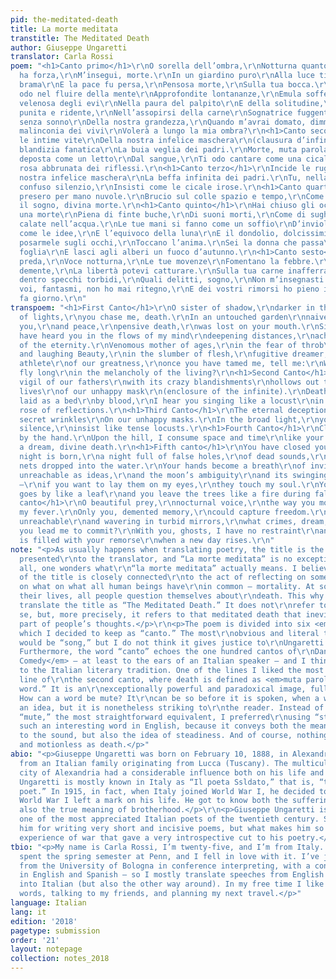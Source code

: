 ```yaml
---
pid: the-meditated-death
title: La morte meditata
transtitle: The Meditated Death
author: Giuseppe Ungaretti
translator: Carla Rossi
poem: "<h1>Canto primo</h1>\r\nO sorella dell’ombra,\r\nNotturna quanto più la luce
  ha forza,\r\nM’insegui, morte.\r\nIn un giardino puro\r\nAlla luce ti diè l’ingenua
  brama\r\nE la pace fu persa,\r\nPensosa morte,\r\nSulla tua bocca.\r\nDa quel momento\r\nTi
  odo nel fluire della mente\r\nApprofondite lontananze,\r\nEmula sofferente dell’eterno.\r\nMadre
  velenosa degli evi\r\nNella paura del palpito\r\nE della solitudine,\r\nBellezza
  punita e ridente,\r\nNell’assopirsi della carne\r\nSognatrice fuggente,\r\nAtleta
  senza sonno\r\nDella nostra grandezza,\r\nQuando m’avrai domato, dimmi:\r\nNella
  malinconia dei vivi\r\nVolerà a lungo la mia ombra?\r\n<h1>Canto secondo</h1>\r\nScava
  le intime vite\r\nDella nostra infelice maschera\r\n(clausura d’infinito)\r\nCon
  blandizia fanatica\r\nLa buia veglia dei padri.\r\nMorte, muta parola,\r\nSabbia
  deposta come un letto\r\nDal sangue,\r\nTi odo cantare come una cicala\r\nNella
  rosa abbrunata dei riflessi.\r\n<h1>Canto terzo</h1>\r\nIncide le rughe segrete\r\nDella
  nostra infelice maschera\r\nLa beffa infinita dei padri.\r\nTu, nella luce fonda,\r\nO
  confuso silenzio,\r\nInsisti come le cicale irose.\r\n<h1>Canto quarto</h1>\r\nMi
  presero per mano nuvole.\r\nBrucio sul colle spazio e tempo,\r\nCome un tuo messaggero,\r\nCome
  il sogno, divina morte.\r\n<h1>Canto quinto</h1>\r\nHai chiuso gli occhi.\r\nNasce
  una morte\r\nPiena di finte buche,\r\nDi suoni morti,\r\nCome di sugheri\r\nDi reti
  calate nell’acqua.\r\nLe tue mani si fanno come un soffio\r\nD’inviolabili lontananze,\r\nInafferrabili
  come le idee,\r\nE l’equivoco della luna\r\nE il dondolio, dolcissimi,\r\nSe vuoi
  posarmele sugli occhi,\r\nToccano l’anima.\r\nSei la donna che passa\r\nCome una
  foglia\r\nE lasci agli alberi un fuoco d’autunno.\r\n<h1>Canto sesto</h1>\r\nO bella
  preda,\r\nVoce notturna,\r\nLe tue movenze\r\nFomentano la febbre.\r\nSolo tu, memoria
  demente,\r\nLa libertà potevi catturare.\r\nSulla tua carne inafferrabile\r\nE vacillante
  dentro specchi torbidi,\r\nQuali delitti, sogno,\r\nNon m’insegnasti a consumare?\r\nCon
  voi, fantasmi, non ho mai ritegno,\r\nE dei vostri rimorsi ho pieno il cuore\r\nQuando
  fa giorno.\r\n"
transpoem: "<h1>First Canto</h1>\r\nO sister of shadow,\r\ndarker in the brightest
  of lights,\r\nyou chase me, death.\r\nIn an untouched garden\r\nnaive craving bore
  you,\r\nand peace,\r\npensive death,\r\nwas lost on your mouth.\r\nSince that moment\r\nI
  have heard you in the flows of my mind\r\ndeepening distances,\r\naching imitator
  of the eternity.\r\nVenomous mother of ages,\r\nin the fear of throb\r\nand loneliness,\r\npunished
  and laughing Beauty,\r\nin the slumber of flesh,\r\nfugitive dreamer,\r\nsleepless
  athlete\r\nof our greatness,\r\nonce you have tamed me, tell me:\r\nWill my shadow
  fly long\r\nin the melancholy of the living?\r\n<h1>Second Canto</h1>\r\nThe dark
  vigil of our fathers\r\nwith its crazy blandishments\r\nhollows out the intimate
  lives\r\nof our unhappy mask\r\n(enclosure of the infinite).\r\nDeath, still word,\r\nsand
  laid as a bed\r\nby blood,\r\nI hear you singing like a locust\r\nin the darkened
  rose of reflections.\r\n<h1>Third Canto</h1>\r\nThe eternal deception of our fathers\r\nEngraves
  secret wrinkles\r\nOn our unhappy masks.\r\nIn the broad light,\r\nyou, confused
  silence,\r\ninsist like tense locusts.\r\n<h1>Fourth Canto</h1>\r\nClouds took me
  by the hand.\r\nUpon the hill, I consume space and time\r\nlike your harbinger,\r\nlike
  a dream, divine death.\r\n<h1>Fifth canto</h1>\r\nYou have closed your eyes.\r\nA
  night is born,\r\na night full of false holes,\r\nof dead sounds,\r\nlike corks\r\nof
  nets dropped into the water.\r\nYour hands become a breath\r\nof inviolable distances,\r\nas
  unreachable as ideas,\r\nand the moon’s ambiguity\r\nand its swinging — so tender
  —\r\nif you want to lay them on my eyes,\r\nthey touch my soul.\r\nYou are the woman\r\nwho
  goes by like a leaf\r\nand you leave the trees like a fire during fall.\r\n<h1>Sixth
  canto</h1>\r\nO beautiful prey,\r\nnocturnal voice,\r\nthe way you move\r\nraises
  my fever.\r\nOnly you, demented memory,\r\ncould capture freedom.\r\nOn your flesh,
  unreachable\r\nand wavering in turbid mirrors,\r\nwhat crimes, dream,\r\ndidn’t
  you lead me to commit?\r\nWith you, ghosts, I have no restraint\r\nand my heart
  is filled with your remorse\r\nwhen a new day rises.\r\n"
note: "<p>As usually happens when translating poetry, the title is the first challenge
  presented\r\nto the translator, and “La morte meditata” is no exception. First of
  all, one wonders what\r\n“la morte meditata” actually means. I believe the meaning
  of the title is closely connected\r\nto the act of reflecting on something, to meditate
  on what on what all human beings have\r\nin common — mortality. At some point of
  their lives, all people question themselves about\r\ndeath. This why I decided to
  translate the title as “The Meditated Death.” It does not\r\nrefer to death per
  se, but, more precisely, it refers to that meditated death that inevitably\r\nbecomes
  part of people’s thoughts.</p>\r\n<p>The poem is divided into six <em>canti</em>,
  which I decided to keep as “canto.” The most\r\nobvious and literal translation
  would be “song,” but I do not think it gives justice to\r\nUngaretti’s word choice.
  Furthermore, the word “canto” echoes the one hundred cantos of\r\nDante’s <em>Divine
  Comedy</em> — at least to the ears of an Italian speaker — and I think it is a fair\r\ntribute
  to the Italian literary tradition. One of the lines I liked the most is the fifth
  line of\r\nthe second canto, where death is defined as <em>muta parola</em> — “mute
  word.” It is an\r\nexceptionally powerful and paradoxical image, full of tension:
  How can a word be mute? It\r\ncan be so before it is spoken, when a word is still
  an idea, but it is nonetheless striking to\r\nthe reader. Instead of opting for
  “mute,” the most straightforward equivalent, I preferred\r\nusing “still.” It is
  such an interesting word in English, because it conveys both the meaning\r\nrelated
  to the sound, but also the idea of steadiness. And of course, nothing can be as\r\nsteady
  and motionless as death.</p>"
abio: "<p>Giuseppe Ungaretti was born on February 10, 1888, in Alexandria, Egypt,
  from an Italian family originating from Lucca (Tuscany). The multicultural and cosmopolitan
  city of Alexandria had a considerable influence both on his life and on his work.
  Ungaretti is mostly known in Italy as “Il poeta Ssldato,” that is, “the soldier
  poet.” In 1915, in fact, when Italy joined World War I, he decided to volunteer.
  World War I left a mark on his life. He got to know both the suffering of war, but
  also the true meaning of brotherhood.</p>\r\n<p>Giuseppe Ungaretti is certainly
  one of the most appreciated Italian poets of the twentieth century. Students remember
  him for writing very short and incisive poems, but what makes him so great is his
  experience of war that gave a very introspective cut to his poetry.</p>"
tbio: "<p>My name is Carla Rossi, I’m twenty-five, and I’m from Italy. Last year I
  spent the spring semester at Penn, and I fell in love with it. I’ve just graduated
  from the University of Bologna in conference interpreting, with a concentration
  in English and Spanish — so I mostly translate speeches from English and Spanish
  into Italian (but also the other way around). In my free time I like playing with
  words, talking to my friends, and planning my next travel.</p>"
language: Italian
lang: it
edition: '2018'
pagetype: submission
order: '21'
layout: notepage
collection: notes_2018
---
```

